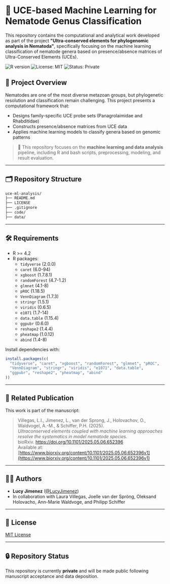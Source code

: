 # 🧬 UCE-based Machine Learning for Nematode Genus Classification

This repository contains the computational and analytical work developed as part of the project **"Ultra-conserved elements for phylogenomic analysis in Nematoda"**, specifically focusing on the machine learning classification of nematode genera based on presence/absence matrices of Ultra-Conserved Elements (UCEs).

![R version](https://img.shields.io/badge/R-4.2%2B-blue)
![License: MIT](https://img.shields.io/badge/License-MIT-yellow.svg)
![Status: Private](https://img.shields.io/badge/status-private-lightgrey)

## 🌱 Project Overview

Nematodes are one of the most diverse metazoan groups, but phylogenetic resolution and classification remain challenging. This project presents a computational framework that:

- Designs family-specific UCE probe sets (Panagrolaimidae and Rhabditidae)
- Constructs presence/absence matrices from UCE data
- Applies machine learning models to classify genera based on genomic patterns

> 🔬 This repository focuses on the **machine learning and data analysis** pipeline, including R and bash scripts, preprocessing, modeling, and result evaluation.

---

## 🗂️ Repository Structure

```bash
uce-ml-analysis/
├── README.md
├── LICENSE
├── .gitignore
├── code/
├── data/
```

---

## 🛠️ Requirements

- R >= 4.2
- R packages:
  - `tidyverse` (2.0.0)
  - `caret` (6.0-94)
  - `xgboost` (1.7.8.1)
  - `randomForest` (4.7-1.2)
  - `glmnet` (4.1-8)
  - `pROC` (1.18.5)
  - `VennDiagram` (1.7.3)
  - `stringr` (1.5.1)
  - `viridis` (0.6.5)
  - `e1071` (1.7-14)
  - `data.table` (1.15.4)
  - `ggpubr` (0.6.0)
  - `reshape2` (1.4.4)
  - `pheatmap` (1.0.12)
  - `abind` (1.4-8)

Install dependencies with:

```R
install.packages(c(
  "tidyverse", "caret", "xgboost", "randomForest", "glmnet", "pROC",
  "VennDiagram", "stringr", "viridis", "e1071", "data.table",
  "ggpubr", "reshape2", "pheatmap", "abind"
))
```
---

## 📄 Related Publication

This work is part of the manuscript:

> Villegas, L.I., Jimenez, L., van der Sprong, J., Holovachov, O., Waldvogel, A.-M., & Schiffer, P.H. (2025).  
> *Ultraconserved elements coupled with machine learning approaches resolve the systematics in model nematode species.*  
> bioRxiv. https://doi.org/10.1101/2025.05.06.652396  
> Available at: [https://www.biorxiv.org/content/10.1101/2025.05.06.652396v1](https://www.biorxiv.org/content/10.1101/2025.05.06.652396v1)

---

## 👩‍💻 Authors

- **Lucy Jimenez** ([@LucyJimenez](https://github.com/LucyJimenez))
- In collaboration with Laura Villegas, Joelle van der Spröng, Oleksand Holovacho, Ann-Marie Waldvoge, and Philipp Schiffer

---

## 📜 License

[MIT License](LICENSE)

---

## 🔒 Repository Status

This repository is currently **private** and will be made public following manuscript acceptance and data deposition.

